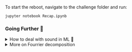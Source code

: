 To start the reboot, navigate to the challenge folder and run:

```bash
jupyter notebook Recap.ipynb
```

### Going Further 🚀

<details>
  <summary markdown='span'> How to deal with sound in ML 🎵 </summary>

<br>

**Blog posts**📚:
- [Working with Audio Data for Machine Learning in Python](https://heartbeat.fritz.ai/working-with-audio-signals-in-python-6c2bd63b2daf)
- [Audio Deep Learning Made Simple Step-by-Step](https://towardsdatascience.com/audio-deep-learning-made-simple-sound-classification-step-by-step-cebc936bbe5)


**Youtube Videos**📺:
- [The Sound of AI Preprocessing & Modelling](https://www.youtube.com/channel/UCZPFjMe1uRSirmSpznqvJfQ?&ab_channel=ValerioVelardo-TheSoundofAI)

**Alunmi Project Repos**🚀 :
- Music Genre Classification [Machine Learning & Deep Learning Approach](https://github.com/Christophe-Arendt/music_classif)
- Bird Sound Classification with state of the art TensorFlow preprocessing [Deep Learning](https://github.com/charlottesuaud/birds)
- Meeting Speaker Diarization and Classification [Deep Learning](https://github.com/dev-loic/meetings-speaker-diarization)

</details>

<details>
  <summary markdown='span'>More on Fourrier decomposition</summary>

- [Extended Recap notes](https://github.com/lewagon/teachers/issues/460)
</details>
